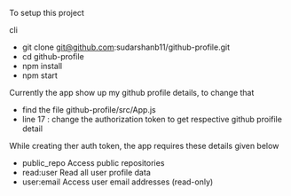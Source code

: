 To setup this project

cli
- git clone git@github.com:sudarshanb11/github-profile.git
- cd github-profile
- npm install
- npm start

Currently the app show up my github profile details, to change that 
- find the file github-profile/src/App.js
- line 17 : change the authorization token to get respective github proifile detail

While creating ther auth token, the app requires these details given below
- public_repo  Access public repositories
- read:user  Read all user profile data
- user:email  Access user email addresses (read-only)

